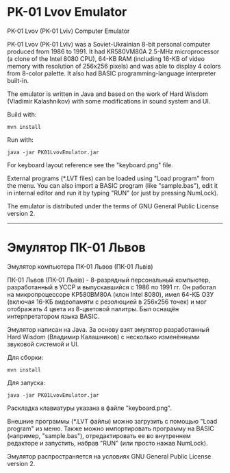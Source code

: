 PK-01 Lvov Emulator
===================

PK-01 Lvov (PK-01 Lviv) Computer Emulator

PK-01 Lvov (PK-01 Lviv) was a Soviet-Ukrainian 8-bit personal computer produced from 1986 to 1991.
It had KR580VM80A 2.5-MHz microprocessor (a clone of the Intel 8080 CPU), 64-KB RAM (including 16-KB of video memory with resolution of 256x256 pixels) and was able to display 4 colors from 8-color palette.
It also had BASIC programming-language interpreter built-in.

The emulator is written in Java and based on the work of Hard Wisdom (Vladimir Kalashnikov) with some modifications in sound system and UI.

Build with:

    mvn install

Run with:

    java -jar PK01LvovEmulator.jar

For keyboard layout reference see the "keyboard.png" file.

External programs (*.LVT files) can be loaded using "Load program" from the menu.
You can also import a BASIC program (like "sample.bas"), edit it in internal editor and run it by typing "RUN" (or just by pressing NumLock).

The emulator is distributed under the terms of GNU General Public License version 2.

------------------------------------------------------------------------------------

Эмулятор ПК-01 Львов
====================

Эмулятор компьютера ПК-01 Львов (ПК-01 Львів)

ПК-01 Львов (ПК-01 Львів) - 8-разрядный персональный компьютер, разработанный в УССР и выпускавшийся с 1986 по 1991 гг.
Он работал на микропроцессоре КР580ВМ80А (клон Intel 8080), имел 64-КБ ОЗУ (включая 16-КБ видеопамяти с резолюцией в 256x256 точек) и мог отображать 4 цвета из 8-цветовой палитры.
Был оснащён интерпретатором языка BASIC.

Эмулятор написан на Java. За основу взят эмулятор разработанный Hard Wisdom (Владимир Калашников) с несколько изменёнными звуковой системой и UI.

Для сборки:

    mvn install

Для запуска:

    java -jar PK01LvovEmulator.jar

Раскладка клавиатуры указана в файле "keyboard.png".

Внешние программы (*.LVT файлы) можно загрузить с помощью "Load program" из меню.
Также можно импортировать программу на BASIC (например, "sample.bas"), отредактировать ее во внутреннем редакторе и запустить, набрав "RUN" (или просто нажав NumLock).

Эмулятор распространяется на условиях GNU General Public License version 2.
